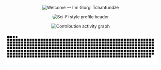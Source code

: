 <!-- ========================= -->
<!--  HERO / TYPING HEADLINE   -->
<!-- ========================= -->
<div align="center">

  <!-- Typing banner: edit the `lines=` query to change text -->
  <img
    src="https://readme-typing-svg.demolab.com?font=VT323&pause=10&duration=2700&size=34&color=08872B&center=true&vCenter=true&width=750&lines=Welcome!;I'm%20Giorgi%20Tchanturidze"
    alt="Welcome — I'm Giorgi Tchanturidze"
    loading="lazy"
  />

</div>


<!-- ========================= -->
<!--  HERO IMAGE (OPTIONAL)    -->
<!-- ========================= -->
<!-- Replace the src with your own asset. Keep width% for responsiveness. -->
<p align="center">
  <img
    src="https://github.com/user-attachments/assets/b9855657-693e-4f47-bb69-ed81d3c60f67"
    alt="Sci-Fi style profile header"
    style="width: 60%; max-width: 860px; border-radius: 12px;"
    loading="lazy"
  />
</p>


<!-- ========================= -->
<!--     CONTRIBUTIONS         -->
<!-- ========================= -->
<!-- Activity Graph: dynamic contribution graph (no action needed) -->
<p align="center">
  <!-- Themes: github, github-compact, high-contrast, etc. -->
  <img
    src="https://github-readme-activity-graph.vercel.app/graph?username=giorgitchanturidze&theme=github-compact&radius=8"
    alt="Contribution activity graph"
    loading="lazy"
  />
</p>

<!-- Snake animation: generated by your GitHub Action to 'output' branch -->
<!-- Dark/light-aware via <picture>; leave both sources in place -->
<p align="center">
  <picture>
    <source
      media="(prefers-color-scheme: dark)"
      srcset="https://raw.githubusercontent.com/giorgitchanturidze/giorgitchanturidze/output/github-contribution-grid-snake-dark.svg"
    />
    <source
      media="(prefers-color-scheme: light)"
      srcset="https://raw.githubusercontent.com/giorgitchanturidze/giorgitchanturidze/output/github-contribution-grid-snake.svg"
    />
    <img
      src="https://raw.githubusercontent.com/giorgitchanturidze/giorgitchanturidze/output/github-contribution-grid-snake.svg"
      alt="Animated snake crawling through the contribution grid"
      loading="lazy"
    />
  </picture>
</p>
